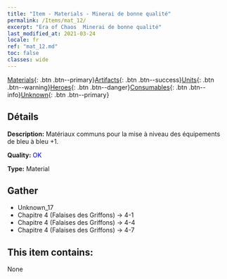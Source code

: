 ```yaml
---
title: "Item - Materials - Minerai de bonne qualité"
permalink: /Items/mat_12/
excerpt: "Era of Chaos  Minerai de bonne qualité"
last_modified_at: 2021-03-24
locale: fr
ref: "mat_12.md"
toc: false
classes: wide
---
```

 [Materials](/fr/Items/){: .btn .btn--primary}[Artifacts](/fr/Items/Artifacts/){: .btn .btn--success}[Units](/fr/Items/Units/){: .btn .btn--warning}[Heroes](/fr/Items/Heroes/){: .btn .btn--danger}[Consumables](/fr/Items/Consumables/){: .btn .btn--info}[Unknown](/fr/Items/Unknown/){: .btn .btn--primary}

## Détails
 **Description:** Matériaux communs pour la mise à niveau des équipements de bleu à bleu +1.

 **Quality:** <span style="color: #0000CD">OK</span>

 **Type:** Material

## Gather

*    Unknown_17 
*    Chapitre 4 (Falaises des Griffons) -> 4-1 
*    Chapitre 4 (Falaises des Griffons) -> 4-4 
*    Chapitre 4 (Falaises des Griffons) -> 4-7 

## This item contains:

  None

